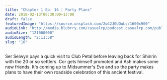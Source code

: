 ```yaml
---
title: "Chapter 1 Ep. 16 | Party Plans"
date: 2018-02-13T06:30:00+13:00
draft: false
featuredImage: "https://source.unsplash.com/2w42JGUOuLs/1600x900"
audioLink: "http://media.blubrry.com/casualrp/podcast.casualrp.com/public/EP%20016%20-%20Party%20Plans.mp3"
audioSize: "121000000"
audioLength: "2:11:58"
slug: "16"
---
```


Ser Selwyn pays a quick visit to Club Petal before leaving back for Shinrin with the 20 or so settlers. Cor gets himself promoted and Ash makes some new friends. It's coming up to Midsummer's Eve and so the party makes plans to have their own roadside celebration of this ancient festival.
